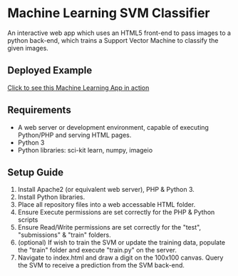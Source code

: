 # Machine Learning SVM Classifier
An interactive web app which uses an HTML5 front-end to pass images to a python back-end, which trains a Support Vector Machine to classify the given images.

## Deployed Example
[Click to see this Machine Learning App in action](theoryofgravity.ca/draw/)

## Requirements
* A web server or development environment, capable of executing Python/PHP and serving HTML pages.
* Python 3
* Python libraries: sci-kit learn, numpy, imageio

## Setup Guide
1. Install Apache2 (or equivalent web server), PHP & Python 3.
2. Install Python libraries.
3. Place all repository files into a web accessable HTML folder.
4. Ensure Execute permissions are set correctly for the PHP & Python scripts
5. Ensure Read/Write permissions are set correctly for the "test", "submissions" & "train" folders.
6. (optional) If wish to train the SVM or update the training data, populate the "train" folder and execute "train.py" on the server.
7. Navigate to index.html and draw a digit on the 100x100 canvas. Query the SVM to receive a prediction from the SVM back-end.


